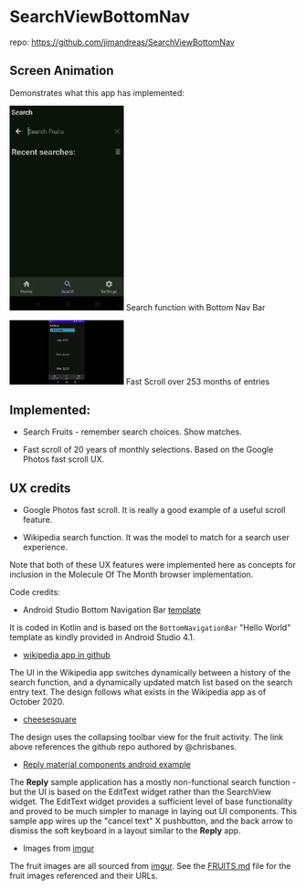 # SearchViewBottomNav

repo: https://github.com/jimandreas/SearchViewBottomNav

## Screen Animation

Demonstrates what this app has implemented:

<img src="docs/img/ScreenAnim.gif" width = 200> Search function with Bottom Nav Bar

<img src="docs/img/FastScrollAnim.gif" width = 200> Fast Scroll over 253 months of entries

## Implemented:

* Search Fruits - remember search choices.  Show matches.

* Fast scroll of 20 years of monthly selections.  Based on the Google Photos fast scroll UX.

## UX credits

* Google Photos fast scroll.   It is really a good example of a useful scroll feature.

* Wikipedia search function.   It was the model to match for a search user experience.

Note that both of these UX features were implemented here as concepts for inclusion in the
Molecule Of The Month browser implementation.

Code credits:

* Android Studio Bottom Navigation Bar [template]

It is coded in Kotlin and is based on the `BottomNavigationBar` "Hello World" template
as kindly provided in Android Studio 4.1.

* [wikipedia app in github]

The UI in the Wikipedia app switches dynamically between a history of
the search function, and a dynamically updated match list based on the 
search entry text.  The design follows what exists in the Wikipedia app 
as of October 2020.

* [cheesesquare]

The design uses the collapsing toolbar view for the fruit activity.  The link above
references the github repo authored by @chrisbanes.

* [Reply material components android example]

The **Reply** sample application has a mostly non-functional search function - 
but the UI is based on the EditText widget rather than the SearchView
widget.   The EditText widget provides a sufficient level of 
base functionality and proved to be much simpler to manage 
in laying out UI components.   This sample app wires up the "cancel text" X
pushbutton, and the back arrow to dismiss the soft keyboard in a layout similar to
the **Reply** app.

* Images from [imgur]

The fruit images are all sourced from [imgur].   See the [FRUITS.md] file 
for the fruit images referenced and
their URLs.


[wikipedia app in github]: https://github.com/wikimedia/apps-android-wikipedia
[bottom navigation]: https://material.io/components/bottom-navigation
[template]: https://developer.android.com/studio/projects/templates#BottomNavActivity
[cheesesquare]: https://github.com/chrisbanes/cheesesquare
[Reply material components android example]: https://github.com/material-components/material-components-android-examples
[imgur]: https://imgur.com/
[Fruits.md]: https://github.com/jimandreas/SearchViewBottomNav/blob/master/FRUITS.md



